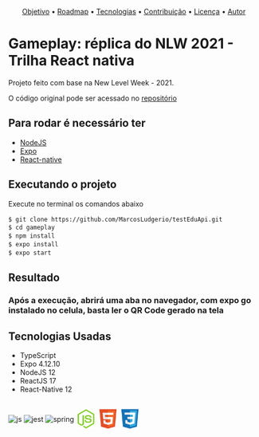 <p align="center">
 <a href="#objetivo">Objetivo</a> •
 <a href="#roadmap">Roadmap</a> • 
 <a href="#tecnologias">Tecnologias</a> • 
 <a href="#contribuicao">Contribuição</a> • 
 <a href="#licenc-a">Licença</a> • 
 <a href="#autor">Autor</a>
</p>

# Gameplay: réplica do NLW 2021 - Trilha React nativa

Projeto feito com base na New Level Week - 2021.

O código original pode ser acessado no [repositório](https://github.com/rocketseat-education/nlw-06-react-native) 


## Para rodar é necessário ter
* [NodeJS](https://nodejs.org)
* [Expo](https://expo.dev/)
* [React-native](https://reactnative.dev/docs/getting-started)

## Executando o projeto
Execute no terminal os comandos abaixo
```sh
$ git clone https://github.com/MarcosLudgerio/testEduApi.git
$ cd gameplay
$ npm install
$ expo install
$ expo start
```

## Resultado
### Após a execução, abrirá uma aba no navegador, com expo go instalado no celula, basta ler o QR Code gerado na tela

## Tecnologias Usadas
- TypeScript
- Expo 4.12.10
- NodeJS 12
- ReactJS 17
- React-Native 12

<div style="display: inline_block"><br>
  <img align="center" alt="js" height="40" width="40" src="https://cdn.jsdelivr.net/gh/devicons/devicon/icons/typescript/typescript-original.svg">
  <img align="center" alt="jest" height="40" width="40" src="https://cdn.jsdelivr.net/gh/devicons/devicon/icons/jest/jest-plain.svg" />
  <img align="center" alt="spring" height="40" width="40" src="https://cdn.jsdelivr.net/gh/devicons/devicon/icons/spring/spring-original.svg" />
  <img align="center" alt="node" height="40" width="40" src="https://raw.githubusercontent.com/devicons/devicon/master/icons/nodejs/nodejs-original.svg">
  <img align="center" alt="HTML" height="40" width="40" src="https://raw.githubusercontent.com/devicons/devicon/master/icons/html5/html5-original.svg">
  <img align="center" alt="CSS" height="40" width="40" src="https://raw.githubusercontent.com/devicons/devicon/master/icons/css3/css3-original.svg">
</div>
